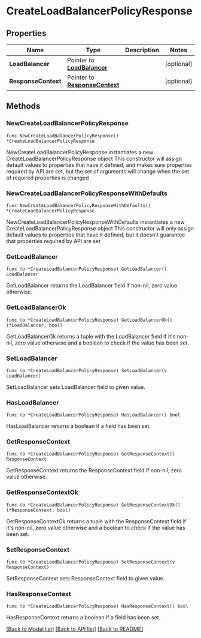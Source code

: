 # CreateLoadBalancerPolicyResponse

## Properties

Name | Type | Description | Notes
------------ | ------------- | ------------- | -------------
**LoadBalancer** | Pointer to [**LoadBalancer**](LoadBalancer.md) |  | [optional] 
**ResponseContext** | Pointer to [**ResponseContext**](ResponseContext.md) |  | [optional] 

## Methods

### NewCreateLoadBalancerPolicyResponse

`func NewCreateLoadBalancerPolicyResponse() *CreateLoadBalancerPolicyResponse`

NewCreateLoadBalancerPolicyResponse instantiates a new CreateLoadBalancerPolicyResponse object
This constructor will assign default values to properties that have it defined,
and makes sure properties required by API are set, but the set of arguments
will change when the set of required properties is changed

### NewCreateLoadBalancerPolicyResponseWithDefaults

`func NewCreateLoadBalancerPolicyResponseWithDefaults() *CreateLoadBalancerPolicyResponse`

NewCreateLoadBalancerPolicyResponseWithDefaults instantiates a new CreateLoadBalancerPolicyResponse object
This constructor will only assign default values to properties that have it defined,
but it doesn't guarantee that properties required by API are set

### GetLoadBalancer

`func (o *CreateLoadBalancerPolicyResponse) GetLoadBalancer() LoadBalancer`

GetLoadBalancer returns the LoadBalancer field if non-nil, zero value otherwise.

### GetLoadBalancerOk

`func (o *CreateLoadBalancerPolicyResponse) GetLoadBalancerOk() (*LoadBalancer, bool)`

GetLoadBalancerOk returns a tuple with the LoadBalancer field if it's non-nil, zero value otherwise
and a boolean to check if the value has been set.

### SetLoadBalancer

`func (o *CreateLoadBalancerPolicyResponse) SetLoadBalancer(v LoadBalancer)`

SetLoadBalancer sets LoadBalancer field to given value.

### HasLoadBalancer

`func (o *CreateLoadBalancerPolicyResponse) HasLoadBalancer() bool`

HasLoadBalancer returns a boolean if a field has been set.

### GetResponseContext

`func (o *CreateLoadBalancerPolicyResponse) GetResponseContext() ResponseContext`

GetResponseContext returns the ResponseContext field if non-nil, zero value otherwise.

### GetResponseContextOk

`func (o *CreateLoadBalancerPolicyResponse) GetResponseContextOk() (*ResponseContext, bool)`

GetResponseContextOk returns a tuple with the ResponseContext field if it's non-nil, zero value otherwise
and a boolean to check if the value has been set.

### SetResponseContext

`func (o *CreateLoadBalancerPolicyResponse) SetResponseContext(v ResponseContext)`

SetResponseContext sets ResponseContext field to given value.

### HasResponseContext

`func (o *CreateLoadBalancerPolicyResponse) HasResponseContext() bool`

HasResponseContext returns a boolean if a field has been set.


[[Back to Model list]](../README.md#documentation-for-models) [[Back to API list]](../README.md#documentation-for-api-endpoints) [[Back to README]](../README.md)



